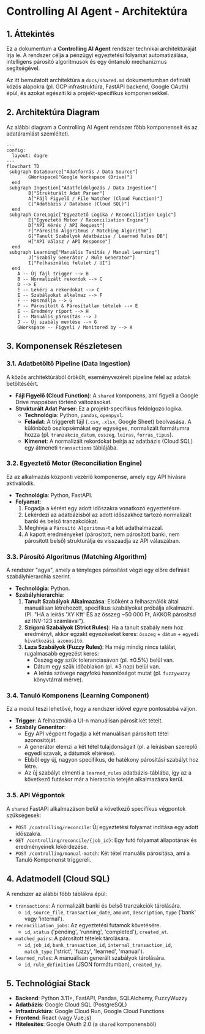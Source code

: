 # Controlling AI Agent - Architektúra

## 1. Áttekintés

Ez a dokumentum a **Controlling AI Agent** rendszer technikai architektúráját írja le. A rendszer célja a pénzügyi egyeztetési folyamat automatizálása, intelligens párosító algoritmusok és egy öntanuló mechanizmus segítségével.

Az itt bemutatott architektúra a `docs/shared.md` dokumentumban definiált közös alapokra (pl. GCP infrastruktúra, FastAPI backend, Google OAuth) épül, és azokat egészíti ki a projekt-specifikus komponensekkel.

## 2. Architektúra Diagram

Az alábbi diagram a Controlling AI Agent rendszer főbb komponenseit és az adatáramlást szemlélteti.

```mermaid
---
config:
  layout: dagre
---
flowchart TD
 subgraph DataSource["Adatforrás / Data Source"]
        GWorkspace["Google Workspace (Drive)"]
  end
 subgraph Ingestion["Adatfeldolgozás / Data Ingestion"]
        B["Strukturált Adat Parser"]
        A["Fájl Figyelő / File Watcher (Cloud Function)"]
        C["Adatbázis / Database (Cloud SQL)"]
  end
 subgraph CoreLogic["Egyeztető Logika / Reconciliation Logic"]
        E{"Egyeztető Motor / Reconciliation Engine"}
        D["API Kérés / API Request"]
        F["Párosító Algoritmus / Matching Algorithm"]
        G["Tanult Szabályok Adatbázisa / Learned Rules DB"]
        H["API Válasz / API Response"]
  end
 subgraph Learning["Manuális Tanítás / Manual Learning"]
        J["Szabály Generátor / Rule Generator"]
        I["Felhasználói felület / UI"]
  end
    A -- Új fájl trigger --> B
    B -- Normalizált rekordok --> C
    D --> E
    E -- Lekéri a rekordokat --> C
    E -- Szabályokat alkalmaz --> F
    F -- Használja --> G
    F -- Párosított & Párosítatlan tételek --> E
    E -- Eredmény riport --> H
    I -- Manuális párosítás --> J
    J -- Új szabály mentése --> G
    GWorkspace -- Figyeli / Monitored by --> A
```

## 3. Komponensek Részletesen

### 3.1. Adatbetöltő Pipeline (Data Ingestion)

A közös architektúrából örökölt, eseményvezérelt pipeline felel az adatok betöltéséért.
-   **Fájl Figyelő (Cloud Function)**: A `shared` komponens, ami figyeli a Google Drive mappában történő változásokat.
-   **Strukturált Adat Parser**: Ez a projekt-specifikus feldolgozó logika.
    -   **Technológia**: Python, `pandas`, `openpyxl`.
    -   **Feladat**: A triggerelt fájl (`.csv`, `.xlsx`, Google Sheet) beolvasása. A különböző oszlopsémákat egy egységes, normalizált formátumra hozza (pl. `tranzakcio_datum`, `osszeg`, `leiras`, `forras_tipus`).
    -   **Kimenet**: A normalizált rekordokat beírja az adatbázis (Cloud SQL) egy átmeneti `transactions` táblájába.

### 3.2. Egyeztető Motor (Reconciliation Engine)

Ez az alkalmazás központi vezérlő komponense, amely egy API hívásra aktiválódik.
-   **Technológia**: Python, FastAPI.
-   **Folyamat**:
    1.  Fogadja a kérést egy adott időszakra vonatkozó egyeztetésre.
    2.  Lekérdezi az adatbázisból az adott időszakhoz tartozó normalizált banki és belső tranzakciókat.
    3.  Meghívja a `Párosító Algoritmus`-t a két adathalmazzal.
    4.  A kapott eredményeket (párosított, nem párosított banki, nem párosított belső) strukturálja és visszaadja az API válaszában.

### 3.3. Párosító Algoritmus (Matching Algorithm)

A rendszer "agya", amely a tényleges párosítást végzi egy előre definiált szabályhierarchia szerint.
-   **Technológia**: Python.
-   **Szabályhierarchia**:
    1.  **Tanult Szabályok Alkalmazása**: Elsőként a felhasználók által manuálisan létrehozott, specifikus szabályokat próbálja alkalmazni. (Pl. "HA a leírás 'XY Kft' ÉS az összeg ~50 000 Ft, AKKOR párosítsd az INV-123 számlával").
    2.  **Szigorú Szabályok (Strict Rules)**: Ha a tanult szabály nem hoz eredményt, akkor egzakt egyezéseket keres: `összeg` + `dátum` + `egyedi hivatkozási azonosító`.
    3.  **Laza Szabályok (Fuzzy Rules)**: Ha még mindig nincs találat, rugalmasabb egyezést keres:
        -   Összeg egy szűk toleranciasávon (pl. ±0.5%) belül van.
        -   Dátum egy szűk időablakon (pl. ±3 nap) belül van.
        -   A leírás szövege nagyfokú hasonlóságot mutat (pl. `fuzzywuzzy` könyvtárral mérve).

### 3.4. Tanuló Komponens (Learning Component)

Ez a modul teszi lehetővé, hogy a rendszer idővel egyre pontosabbá váljon.
-   **Trigger**: A felhasználó a UI-n manuálisan párosít két tételt.
-   **Szabály Generátor**:
    -   Egy API végpont fogadja a két manuálisan párosított tétel azonosítóját.
    -   A generátor elemzi a két tétel tulajdonságait (pl. a leírásban szereplő egyedi szavak, a dátumok eltérése).
    -   Ebből egy új, nagyon specifikus, de hatékony párosítási szabályt hoz létre.
    -   Az új szabályt elmenti a `learned_rules` adatbázis-táblába, így az a következő futáskor már a hierarchia tetején alkalmazásra kerül.

### 3.5. API Végpontok

A `shared` FastAPI alkalmazáson belül a következő specifikus végpontok szükségesek:
-   `POST /controlling/reconcile`: Új egyeztetési folyamat indítása egy adott időszakra.
-   `GET /controlling/reconcile/{job_id}`: Egy futó folyamat állapotának és eredményeinek lekérdezése.
-   `POST /controlling/manual-match`: Két tétel manuális párosítása, ami a Tanuló Komponenst triggereli.

## 4. Adatmodell (Cloud SQL)

A rendszer az alábbi főbb táblákra épül:

-   `transactions`: A normalizált banki és belső tranzakciók tárolására.
    -   `id`, `source_file`, `transaction_date`, `amount`, `description`, `type` ('bank' vagy 'internal').
-   `reconciliation_jobs`: Az egyeztetési futamok követésére.
    -   `id`, `status` ('pending', 'running', 'completed'), `created_at`.
-   `matched_pairs`: A párosított tételek tárolására.
    -   `id`, `job_id`, `bank_transaction_id`, `internal_transaction_id`, `match_type` ('strict', 'fuzzy', 'learned', 'manual').
-   `learned_rules`: A manuálisan generált szabályok tárolására.
    -   `id`, `rule_definition` (JSON formátumban), `created_by`.

## 5. Technológiai Stack

-   **Backend**: Python 3.11+, FastAPI, Pandas, SQLAlchemy, FuzzyWuzzy
-   **Adatbázis**: Google Cloud SQL (PostgreSQL)
-   **Infrastruktúra**: Google Cloud Run, Google Cloud Functions
-   **Frontend**: React (vagy Vue.js)
-   **Hitelesítés**: Google OAuth 2.0 (a `shared` komponensből) 